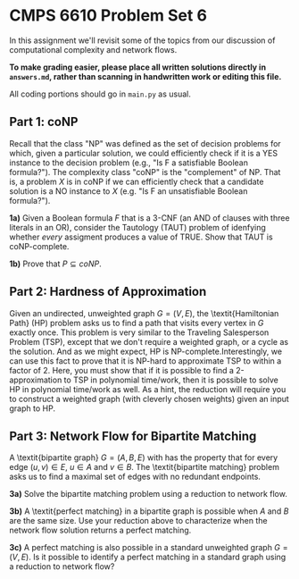 # CMPS 6610 Problem Set 6

In this assignment we'll revisit some of the topics from our
discussion of computational complexity and network flows. 

**To make grading easier, please place all written solutions directly in `answers.md`, rather than scanning in handwritten work or editing this file.**

All coding portions should go in `main.py` as usual.


## Part 1: coNP

Recall that the class "NP" was defined as the set of decision problems for
which, given a particular solution, we could efficiently check if
it is a YES instance to the decision problem (e.g., "Is F a
satisfiable Boolean formula?"). The complexity class "coNP" is the
"complement" of NP. That is, a problem $X$ is in coNP if we can
efficiently check that a candidate solution is a NO instance to
$X$ (e.g. "Is F an unsatisfiable
Boolean formula?"). 

**1a)** Given a Boolean formula $F$ that is a 3-CNF (an AND of clauses with three
literals in an OR), consider the Tautology (TAUT) problem of idenfying whether *every*
assigment produces a value of TRUE. Show that TAUT is coNP-complete. 

**1b)** Prove that $P \subseteq coNP$.

## Part 2: Hardness of Approximation

Given an undirected, unweighted graph $G=(V, E)$, the \textit{Hamiltonian Path} (HP)
problem asks us to find a path that visits every vertex in $G$ exactly
once. This problem is very similar to the Traveling Salesperson
Problem (TSP), except that we don't require a weighted graph, or a
cycle as the solution. And as we might expect, HP is NP-complete.Interestingly, we can use this fact to prove
that it is NP-hard to approximate TSP to within a factor of 2. Here,
you must show that if it is possible to find a 2-approximation to TSP
in polynomial time/work,
then it is possible to solve HP in polynomial time/work as well.
As a hint, the reduction will require you to construct a weighted
graph (with cleverly chosen weights) given an input graph to HP. 


## Part 3:  Network Flow for Bipartite Matching

A \textit{bipartite graph} $G=(A, B, E)$ with has the property that for every
edge $(u, v)\in E$, $u\in A$ and $v\in B$. The \textit{bipartite
matching} problem asks us to find a maximal set of edges with no
redundant endpoints. 

**3a)** Solve the bipartite matching problem using a reduction to
network flow.


**3b)** A \textit{perfect matching} in a bipartite graph is possible when $A$ and $B$ are
the same size. Use your reduction above to characterize when the
network flow solution returns a perfect matching.

**3c)** A perfect matching is also possible in a standard unweighted graph $G=(V,
E)$. Is it possible to identify a perfect matching in a standard graph using a
reduction to network flow?
